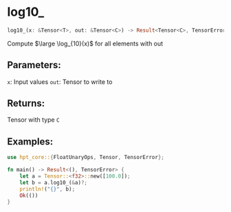 # log10_
```rust
log10_(x: &Tensor<T>, out: &Tensor<C>) -> Result<Tensor<C>, TensorError>
```
Compute $\large \log_{10}(x)$ for all elements with out

## Parameters:
`x`: Input values
`out`: Tensor to write to

## Returns:
Tensor with type `C`

## Examples:
```rust
use hpt_core::{FloatUnaryOps, Tensor, TensorError};

fn main() -> Result<(), TensorError> {
    let a = Tensor::<f32>::new([100.0]);
    let b = a.log10_(&a)?;
    println!("{}", b);
    Ok(())
}
```